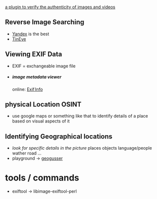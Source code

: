 
[ a plugin to verify the authenticity of images and videos](https://www.invid-project.eu/tools-and-services/invid-verification-plugin/)

## Reverse Image Searching 

- [Yandex](https://yandex.com/) is the best
- [TinEye](https://tineye.com/) 
## Viewing EXIF Data

- EXIF = exchangeable image file 
- ##### image metadata viewer
  online: [Exif Info](https://exifinfo.org/)
## physical Location OSINT

- use google maps or something like that to identify details of a place based on visual aspects of it 
## Identifying Geographical locations 

-  *look for specific details in the picture*
  places
  objects
  language/people
  wather
  road
  ...
- playground -> [geogusser](https://www.geoguessr.com/)

# tools / commands

- exiftool -> libimage-exiftool-perl